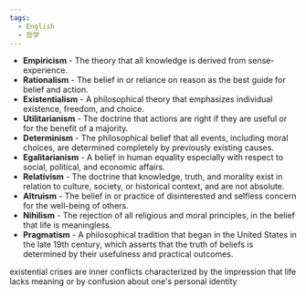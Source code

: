 ```yaml
---
tags:
  - English
  - 哲学
---
```

- **Empiricism** - The theory that all knowledge is derived from sense-experience.
- **Rationalism** - The belief in or reliance on reason as the best guide for belief and action.
- **Existentialism** - A philosophical theory that emphasizes individual existence, freedom, and choice.
- **Utilitarianism** - The doctrine that actions are right if they are useful or for the benefit of a majority.
- **Determinism** - The philosophical belief that all events, including moral choices, are determined completely by previously existing causes.
- **Egalitarianism** - A belief in human equality especially with respect to social, political, and economic affairs.
- **Relativism** - The doctrine that knowledge, truth, and morality exist in relation to culture, society, or historical context, and are not absolute.
- **Altruism** - The belief in or practice of disinterested and selfless concern for the well-being of others.
- **Nihilism** - The rejection of all religious and moral principles, in the belief that life is meaningless.
- **Pragmatism** - A philosophical tradition that began in the United States in the late 19th century, which asserts that the truth of beliefs is determined by their usefulness and practical outcomes.





existential crises are inner conflicts characterized by the impression that life lacks meaning or by confusion about one's personal identity